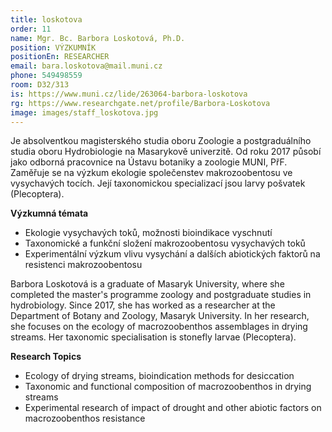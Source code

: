 ```yaml
---
title: loskotova
order: 11
name: Mgr. Bc. Barbora Loskotová, Ph.D.
position: VÝZKUMNÍK
positionEn: RESEARCHER
email: bara.loskotova@mail.muni.cz
phone: 549498559
room: D32/313
is: https://www.muni.cz/lide/263064-barbora-loskotova
rg: https://www.researchgate.net/profile/Barbora-Loskotova
image: images/staff_loskotova.jpg
---
```

<div class="cz">

Je absolventkou magisterského studia oboru Zoologie a postgraduálního studia oboru Hydrobiologie na Masarykově univerzitě. Od roku 2017 působí jako odborná pracovnice na Ústavu botaniky a zoologie MUNI, PřF. Zaměřuje se na výzkum ekologie společenstev makrozoobentosu ve vysychavých tocích. Její taxonomickou specializací jsou larvy pošvatek (Plecoptera).

**Výzkumná témata**

* Ekologie vysychavých toků, možnosti bioindikace vyschnutí
* Taxonomické a funkční složení makrozoobentosu vysychavých toků
* Experimentální výzkum vlivu vysychání a dalších abiotických faktorů na resistenci makrozoobentosu

</div>

<div class="en">

Barbora Loskotová is a graduate of Masaryk University, where she completed the master's programme zoology and postgraduate studies in hydrobiology. Since 2017, she has worked as a researcher at the Department of Botany and Zoology, Masaryk University. In her research, she focuses on the ecology of macrozoobenthos assemblages in drying streams. Her taxonomic specialisation is stonefly larvae (Plecoptera).

**Research Topics**

* Ecology of drying streams, bioindication methods for desiccation
* Taxonomic and functional composition of macrozoobenthos in drying streams
* Experimental research of impact of drought and other abiotic factors on macrozoobenthos resistance

</div>